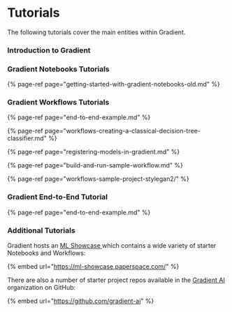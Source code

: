 # Tutorials

The following tutorials cover the main entities within Gradient. 

### Introduction to Gradient

### Gradient Notebooks Tutorials

{% page-ref page="getting-started-with-gradient-notebooks-old.md" %}

### Gradient Workflows Tutorials

{% page-ref page="end-to-end-example.md" %}

{% page-ref page="workflows-creating-a-classical-decision-tree-classifier.md" %}

{% page-ref page="registering-models-in-gradient.md" %}

{% page-ref page="build-and-run-sample-workflow.md" %}

{% page-ref page="workflows-sample-project-stylegan2/" %}

### Gradient End-to-End Tutorial

{% page-ref page="end-to-end-example.md" %}

### Additional Tutorials

Gradient hosts an [ML Showcase ](https://ml-showcase.paperspace.com/)which contains a wide variety of starter Notebooks and Workflows:

{% embed url="https://ml-showcase.paperspace.com/" %}

There are also a number of starter project repos available in the [Gradient AI](https://github.com/gradient-ai) organization on GitHub:

{% embed url="https://github.com/gradient-ai" %}



